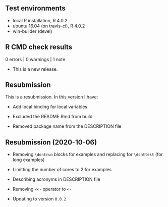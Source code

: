 ## Test environments
* local R installation, R 4.0.2
* ubuntu 16.04 (on travis-ci), R 4.0.2
* win-builder (devel)

## R CMD check results

0 errors | 0 warnings | 1 note

* This is a new release.

## Resubmission
This is a resubmission. In this version I have:

* Add local binding for local variables

* Excluded the README.Rmd from build

* Removed package name from the DESCRIPTION file

## Resubmission (2020-10-06)
* Removing `\dontrun` blocks for examples and replacing for `\donttest` (for long 
examples)

* Limitting the number of cores to 2 for examples

* Describing acronyms in DESCRIPTION file

* Removing `<<-` operator to `<-`

* Updating to version `0.0.2`

